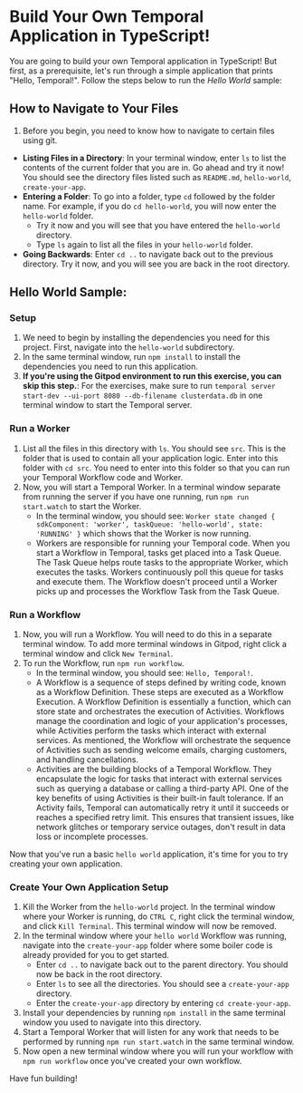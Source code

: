 # Build Your Own Temporal Application in TypeScript!

You are going to build your own Temporal application in TypeScript! But first, as a prerequisite, let's run through a simple application that prints "Hello, Temporal!". Follow the steps below to run the _Hello World_ sample:

## How to Navigate to Your Files

1. Before you begin, you need to know how to navigate to certain files using git.    
- **Listing Files in a Directory**: In your terminal window, enter `ls` to list the contents of the current folder that you are in. Go ahead and try it now! You should see the directory files listed such as `README.md`, `hello-world`, `create-your-app`.
- **Entering a Folder**: To go into a folder, type `cd` followed by the folder name. For example, if you do `cd hello-world`, you will now enter the `hello-world` folder.   
    - Try it now and you will see that you have entered the `hello-world` directory. 
    - Type `ls` again to list all the files in your `hello-world` folder.
- **Going Backwards**: Enter `cd ..` to navigate back out to the previous directory. Try it now, and you will see you are back in the root directory.

## Hello World Sample:

### Setup

1. We need to begin by installing the dependencies you need for this project. First, navigate into the `hello-world` subdirectory.
2. In the same terminal window, run `npm install` to install the dependencies you need to run this application.
3. **If you're using the Gitpod environment to run this exercise, you can skip this step.**: For the exercises, make sure to run `temporal server start-dev --ui-port 8080 --db-filename clusterdata.db` in one terminal window to start the Temporal server.  

### Run a Worker

1. List all the files in this directory with `ls`. You should see `src`. This is the folder that is used to contain all your application logic. Enter into this folder with `cd src`. You need to enter into this folder so that you can run your Temporal Workflow code and Worker.
2. Now, you will start a Temporal Worker. In a terminal window separate from running the server if you have one running, run `npm run start.watch` to start the Worker.
    - In the terminal window, you should see: `Worker state changed { sdkComponent: 'worker', taskQueue: 'hello-world', state: 'RUNNING' }` which shows that the Worker is now running.
    - Workers are responsible for running your Temporal code. When you start a Workflow in Temporal, tasks get placed into a Task Queue. The Task Queue helps route tasks to the appropriate Worker, which executes the tasks. Workers continuously poll this queue for tasks and execute them. The Workflow doesn't proceed until a Worker picks up and processes the Workflow Task from the Task Queue.

### Run a Workflow

1. Now, you will run a Workflow. You will need to do this in a separate terminal window. To add more terminal windows in Gitpod, right click a terminal window and click `New Terminal`.
2. To run the Workflow, run `npm run workflow`.
    - In the terminal window, you should see: `Hello, Temporal!`.
    - A Workflow is a sequence of steps defined by writing code, known as a Workflow Definition. These steps are executed as a Workflow Execution. A Workflow Definition is essentially a function, which can store state and orchestrates the execution of Activities. Workflows manage the coordination and logic of your application's processes, while Activities perform the tasks which interact with external services. As mentioned, the Workflow will orchestrate the sequence of Activities such as sending welcome emails, charging customers, and handling cancellations.
    - Activities are the building blocks of a Temporal Workflow. They encapsulate the logic for tasks that interact with external services such as querying a database or calling a third-party API. One of the key benefits of using Activities is their built-in fault tolerance. If an Activity fails, Temporal can automatically retry it until it succeeds or reaches a specified retry limit. This ensures that transient issues, like network glitches or temporary service outages, don't result in data loss or incomplete processes.

Now that you've run a basic `hello world` application, it's time for you to try creating your own application.

### Create Your Own Application Setup

1. Kill the Worker from the `hello-world` project. In the terminal window where your Worker is running, do `CTRL C`, right click the terminal window, and click `Kill Terminal`. This terminal window will now be removed.
1. In the terminal window where your `hello world` Workflow was running, navigate into the `create-your-app` folder where some boiler code is already provided for you to get started.
    - Enter `cd ..` to navigate back out to the parent directory. You should now be back in the root directory.
    - Enter `ls` to see all the directories. You should see a `create-your-app` directory.
    - Enter the `create-your-app` directory by entering `cd create-your-app`.
2. Install your dependencies by running `npm install` in the same terminal window you used to navigate into this directory.
3. Start a Temporal Worker that will listen for any work that needs to be performed by running `npm run start.watch` in the same terminal window.
4. Now open a new terminal window where you will run your workflow with `npm run workflow` once you've created your own workflow.

Have fun building!
